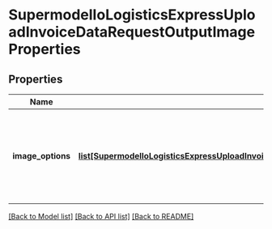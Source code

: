 # SupermodelIoLogisticsExpressUploadInvoiceDataRequestOutputImageProperties

## Properties
Name | Type | Description | Notes
------------ | ------------- | ------------- | -------------
**image_options** | [**list[SupermodelIoLogisticsExpressUploadInvoiceDataRequestOutputImagePropertiesImageOptions]**](SupermodelIoLogisticsExpressUploadInvoiceDataRequestOutputImagePropertiesImageOptions.md) | Here the image options are defined for label, waybillDoc, invoice, receipt and QRcode | [optional] 

[[Back to Model list]](../README.md#documentation-for-models) [[Back to API list]](../README.md#documentation-for-api-endpoints) [[Back to README]](../README.md)

